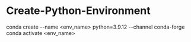 # Create-Python-Environment

conda create --name <env_name> python=3.9.12 --channel conda-forge </br>
conda activate <env_name>
